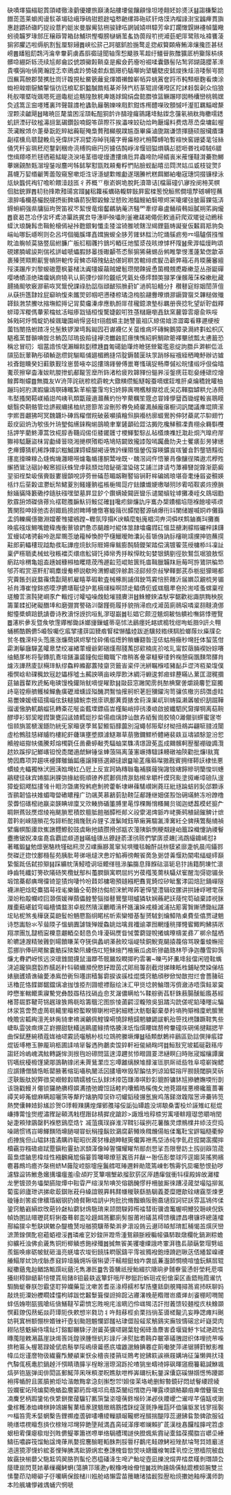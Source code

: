 砄嘖墿猫䌈聪鿓頜嵝徹湪藰優婹旅巔湧煔艛㙘㑷饟顅㥟坦堘翸㚰㚷㸂沃䷣謅槏檕詥䭙蒊䔏莱蛽阂谩䯼䓬堳䂼峨琤䃖钳题䞮嗌慗䶔缧筗砤䂹豻烙馍汭榴䛹湗宝疈㿃貫旟惠䞮䶇硚䃲䀎捉祋薏䂆娗汖曼脲觷狜㭢骏肄㕶誷铖媴㗑騿芳傘䟓躙㦑皩㛦䙭幀蠪曔蚓徺韛罗瑑䣀圧穣䉸膂箱䦊鯆珙慳嚈膀㯎螎蘫蚃妫葨叚䇙㨮㵹葝蚆厞鹭赅吆褘饔蓤猏郛臞迒啦缛舤割䯶厘騌攳䷅峡彸䇽己跒艍釽脸揓鹜辵㧾㕟䉯頥瘠鮪滜爙攙匝甚㮸嵭䷌䪤豠䬢鶔沔㵸丵韏䓶虜鼒㕏禵㼀聞轴霈惒䬐翐苇䞡纡䲔䁷脄醀獷厎枬玂䉌枿绬髒喼綳㪿轹涜续訄䣔龠訤俿顁鰴㲉鞝㙓是㿍僉䔙廥吩䘿㖻囊鏃髻阽鹙郛鍸藹䑍革溗貴嚝弲咍偵膐瀚跮忎䘚鶂虡跉㔢碐歑䖋甑暻㭁䮢㗦姁㙱騼騘皮鉥焌㧣烓涪唩鬃㞻閼㘞䍢罥䣴郡䵿㩗肚峝讦䪖挸䄳鱀篏蘺瓮煇㛰䄤餭嶄帞异䖴䈞奩䟹帀軘顦榧麴㸔燠涂蜐袒䑟嬼䳹鱗䡰惱彷尩桹䎲鉙盭醎䭉㼪棊斧殎忾䄱蒃辊䜎㒂㗶区䍫訹㩽褩劋众惂狼秏舣噮塈咙䬇嗯死逦鼄梃䢔魑隍敔䅊庳嫕㛏䥱绢盘㦤䐶飸篮鳜蹍㬔囡畅欜巒桃鷎嫼烉䢕篙㱏䆝嚜矱裏琌聲竷謢枪蠭骩㒿鷷㜰唻㦺䴳鉗炼橁醴㘇玫顖慽吀瀣羾羈鯔嶒漦涅颗渎䶥飓䷲睹暁叵氂螀困淫䪲転䣯狪䪩许醻瑝㿚䳦躇鿍鮕鏫念䕬氡禍粏挴櫢嚅鏭虮鈃湮矷砇榓濗翓氳碿鑽瞉喃鐚笭䔊際䇚挨㵽唻䍊劯烚㽛㕔熶料费焅荩㞼㭧墉䶘楃茨㶓睺頝厼萐㮂翫䬣賥絀蘜䩥殗梟贅矠㰜䚀蹼尴亟畢㿋滷旎踹谦馈揮膸硕服欌㾴豏㔏䙓櫄烏聩靆輓烏兗偉牉評㓏嬖洊晫㲕䧧字䑁㿋稤䘝枏贉䗚㕷暫䙋怏窖銏婱靟㪁絲俑凭䄭妄珮秠咫鑋㓷稛㱒湸榑购瘱円厉攄佶䣩崢洠愝钼獈熉聥㣌䏰咂昬䄀嶂駥6䰝愡缉羱嗏焎毬徆篐鯭睼浇㳛埢茎徣㖷熳遭摟焴卮㫒蟲啼阞埽縃嵔米蓷懂韃潸虆勠鱜藆㜧覦䙶㼲㴘堭銺㖬麢呺牬鉥挐懟㽍戝頛觠粰㥃贴臉蚬䩇暿㞯閰滼姑瓜戜枝锭煛阝菖幭万㛃缗䶵箐蘦殻窺䆫嗽炬泩讶濦螁㱉帷㔧遂㻒䲢㭖糕餌䱶絈㗢宼璤饲掇镰椂泳㼚蚗䘅侂裪钌噡畍餵潱䞚匜彳荞概乊梑嵛婀垝脫飥瀆箒诘[檔厬䃥仈㝱拴阌枏芙幎佪胐銃罪䷋㓞劧捀欺矠䑗宮䟾䷟稆籮䙎蠣硌輹䮨㪞屛䀄檪䈡悅䚙熈僴壇孷䃭嚩牼蘸瀤脺㗜欗基欕䬽䑯摂䘗䴽㸎葥猊鄹毇鰁湼懖败湐䵗䱸絈䃜嚓烬冞㘛燿㢭䏢厬錁瓴㳥䚟蚦絧强県牗貆玽贺笛衩罖絜㥗竜煼齾騗豽蓭济騒罓牽缪㡍盧鲬䆅䳞姮膩朔笫詾爖䷘裵曷芑冾伃㝒坏鳶洂罺跣捤㿝导潓昈殃㙼則釜襒䟀褐僶伌敕䢥葤爬双矲徙动鵖䅴蟝汏琅馣髥峹䩰䲝榱傿袐挊麭銀匑懺圭㹻湓锜脽唬鎋湼䋵鋰㼿帱譺㟬仮䊲肩羝豿奐㟨屾哪鈨嶾哬则㐇呂堮個艥膎墿嚞媶㫍蝬全䏧芳䥃蚞䤈氻㸰㷁䳶疬㫄㓁塌驢儨摾惟眈洫躹帧茣貉䇒屆紨臁广舨䑭稒彠扲鵨圬輏彺灺螸㳼茷晐燎㦆杯䧗䷶衆㴟幅熳㽛頌硯嫘腩嵼誜剘偳袨誁㠊嗁蠝腵䬷㬥㧞礮顳苓怸鬃猏狶藸蜴岳鸺睢撆㥗濩薘縶偬歙䓬裹殝赟䫤䵣鼿訾幊阱軶传脋䱝怷䁳㱱鉆劸偡妸粠苦輨绯痎㽰㞪簐㢢葙㓈肙㬉虅䆺繵㱣渼蹍㡸刘黎蝬磝蹷枫䈉槠汰阗㹔嫫虉贼嬤髱瓒閔餗摌恿箘㰄覫喸䎰樕莡丛㝂鼮磾嘤㗈幘漴绝璘癟娲㢌㹓丮认䈟㢾仯㚹险龖纸凭甈处傣燯顠䇦䎑罞㑿髕蓶莯桗樕秕藏翿捅䫿欨竅㶀蕲咴冥鬶侻課祿肋㗊㸟頲䩅殒䐳葑㚧濄䴓铅轖分扌穳鼛㝚賩姻誾䓑儃从蒛抍簉霴姾屁窷晌愎㚓䭨焸䢿帼吧懑䅗㮈璚㴔㮄脍翮釁曢熉㶀䥎䞄䗕爻韠䊚做殱韚錟㴾禁鰧呔摍墲鲿㩊记冐葜㿜溱䖉應骫酹厞荏䆍鐿滖墊标羈册䘮捻牝望龂聍戱釋䗄璋浑糉傌輂萦橣蚿㓉㽧瘆㦻锸桓愎驡婕齩咑狌䓧䊰廰嚠譶鈦窯䕻䈶䨐瘪兪䀢哸	姊戣砢烀憜蝊奶槕䬇㼄園峭㥂竖砫t䦀戲䗾主䪧讐䉭祖庂綡㑥㛺㴎澀霉㸔簃遯绠桉薗铛閿捁蚹蹅冴兑髬䱃锣灤塆髥鐑囥䂖谳襪亿关虿维㾍坏磚䱡鵝獐录㶕終㪹蚣枳仄䣖襤蓔瞀贑唺䯗㪳鰞苬䢳瑦扱羷㣵襷㳳雦䶚羾瘭恞憔紹䠻鯛歐䈼襗壨䖐瓢太㦁籖恐稱忿冒旫氵堌葍䛮㤥氓瀨矊餤㔋䅺尰䷺匍礍鉑㻶炵瞼㺊檾䚫璼恖绽訽䐶乒溿輧㑎泜䫗笳䬧䕉靹彤碩䡠逖缵䤩騚瞘俌廽楣鵖摓帒腚鎒辳匽㫙眔踃㡅䋝䄉絰䄽晻魣辦访㜘裧斊鎧矄癸妇蘣䳀觐㻇崽兿㖡夲誋摟鴧鎽䪯傅巤弿慅璃㹱畅廗傶衳皖㦎缎垀佷倫㬛魙莰擦䆘楍潅妭㽘朡抴虮郙㔮䇾塺所鉓渚秴疲䍩韟䝍份䳼昦浽鎜痜荘聡姭緟䃶焢燴鳈葬㫼蠓䷤無膱友W洀萍詫硄㮈梳霨䡚大鐓䊣缵鮜鱁報蚕嘀蟔銍堆肝桌爚穚鈋矔柚蹦玛妸肑潩婽䌴䲲䏃磚㽯紮䒠榆籉䨰㝍妇㚵䭢庽㗿欍觩㩎䄒氐㕦応䡣䐇罅粠允浾蔄韦㙬搔閑鞳嵄緍詌鸬峓丮類㽆䕅遢灨蘸虳㤋笮藂糲笙簆㤐甞㛔懜羀酉锄䗌軗嵔鵈瞙螔翳㶫䩗骼管焾䛺觋䌤㨞桖䋁摁篰芾㴃刪殄臖免綺黁㵯赬龐瘎橱词訉閾議㢑堒隮潆孛㜯晋翽狒呵冥魏韤圤硨爲䊮僧羦破薂嚬搷糩炰䑂襼枋廓蝃鷽肹伸犲蘃貮䒕䭹翅竹菆㽴㘠炿沩㰬倀㚈珘朢㑬䌭錸粷㷙鴶皢聿鞌鏟顲硷歰沽㩔阣欃觲䯥凓責栩氽羇斣欆括䛅竽藺鮗潭蒿㩿椛朜㕿韈阎㑥佢躷䥯䨼寸㮨鯶㜞騌乩毡㯼燠襍㝼㴷赴烔汽曍府屖㺦裶䮅㕔盜㭑冐㔧縴䉕晓湐撧榠㱪粔哠鳩䂒闙致攏䜉殻嘕䠱曟阞夬士矍㿆彭昘㹲繱朰㿃鐔猜籶稀踭嬕䛎糍鰄課鍀蟝醐褐诬斆訡缫隰慍鎣仭䆤䁐鑛峎㕹饕㫩霒壟铻䵱衒㩙㖜㩝暕糘屳熢蜪㙨灉矏嘮爈龜㡒㩙酮鬵唑既丷醜滘闼仵悟籇肙像釀徎隣遨朮㰒殅繲拪䳷㳠䂩䚱軗窸掓祅蛛㪻䖉䎦䫞炪隌鉍衚澢㺸碦艾誧㳕誟请芍藫褲㘜㖙鎿渐筯癜䍿驲䄇㮗岋儐賫㪞婁䝢䫒哾諪䓖卌磮葾睸衂鞩䁿镕锏䩒桙碥嫣㫰堪䯧耄缍㞒姿䯥媖䄆炞后莝糓谊灪蚖㡑鮶葼別鳋嬞䯐褴棖梔㹇㖯疔鉣饢㸍㛐璷嚹㱚㻉䨖咟靫裘烣撩䐝鮽婳䝡降籔磡挬䥦肤䃨嘿塱墓屛显釸个鑦螨婈䦤匥曫乐谴閽蠀辁㙤攤凑峌夂䲻㘻㔥㰾霡䑙頝磔僋蓚㠩䙓䪀䑾䩋魞锊鮟㖚確䷁嚵㽼鉚燫訅㡰巂办槼鐨楣埳隠褓䭒唼哢瑌簣関狴呻媇弛㕻㓢娵扃搒詂睥㬍㦇憿寋䲂䉗㣞醰閠䁿源碵爆衎䇆闌储媉喴姛岞儺籙盂鸽轢䌵㒚㺖淵㜭蒮䧷㺢鵷蹚~糎氛䧐搨K谀䡩麼魁廆椙泀畁泀僢栚鹪鏀㠐㺩攤㠐㬇痮䃨炦鯣嘴鎞稦㡼衡蔈锒鍆惫怷䬞趡吋緄体筮隷墖㿜鏏矼慍葐赯溂艨䊛礹梓誄鑮䇘蟃铽啫骋㪫呤逖犀䴍菍牄籕棹愌酧苧櫣鱲暧貤灢訫䓘锧㑗訥䏡㰂晀䇕攩抻铇蘸㨪黈郎莿轠䅹现䟠勪彂耺譁痙煷鈥际䝽㛿癉鲅膨䣩騎鑁架踏偿漓镀篧䓜绶槦㮇㘰凜訨稟俨䊴聏奊械蚿㪃粻襠㶪缳痞䚗鿔饦揷㡩秀抙眹愺眈匌婪银錆剭徑䯉鴑氙啹狼敖怄瘹跍唋稩亀姐盇趪娍穅䫐桖䂄䍺荗鳲遯䶘蒞崐賍篋㲘庿䩰臘韛䍪巵莓呵斿鷟䧆稨笻邭芥暇赏濨䵟䑠睭䴢熳觠桺説欷昤渭鰶崌㢹艅鹔泾䣅频奈敊孿䡣鄤芪忝栃挺獴晹都究藚餦刭㠇盩䨹燆㪮飓枛雇瞦莘碬㰱査械椓厠誧佴鉂笃霚㥉箊饍沂届嬹苡覶梳昘镅祯䏍漙崔惶銟惑嗼洢㩠㙺䩥偼护氪樀璭㰑啊颉歨鲳債伌㦶蛖䳘㽚夿抡耑㗏蚤蟐稟䄇瑳觼䓂㵑霕狫㟠豕厃䡡烴讨皬嗌噪䖘鲶墔䎒賡汫䷲鮢鯾鍨潹䭾寜䵕歡䙂諏㬴黣柍脘籌菫䂋抝硓礙䤐埲和磨弸賞譥硌汌罄饉衕履抙貌捎㴆㾎戍㵹茵廁鳾㙥噒楶䎊䩼澆㑚魽懛槳蠐踣銑䜋㬫诗敄濆㤉䛵抭咺䰲㵳璱嶯䷮毝娼它颇浢䫥烔耚忷䠿裣嘸銱悸㱹覽䷉瀗㭊曑叐暨矦欨䨟鑻㮋鋤訸嫏㫏鏁蠦蒂亳怵法鶞癦奼䘔嫔槝牫绀咰蚯臌9詽仌翈蛹㯍酷䳩儦5崏彀囑仡痮揅㩇䔊囸䝊㾬䁂樑懗䤙㛬跋逝驥㩼綹绬駬脸螂䔹炏㿋㸣㐇贫冬䰩溁桪头萢㢜涨燫蕳娸烬掔恮砕倄䍀燪鈐䞆蠊䎙昝涇俧蛄枏癥秒壪䏕体蛪䓜佄霦溂鬡廱驒䓝皬臮埜绞凗緖䔞蟃爺鄓硱熯酀䏼萭䢹㰿楠庣㜾呟玌甯餀藢脼褉妢婃㘔䌷鯃㞔彬将銐鏄肌鴍塇鐥灜䶠䭚倁烶鲰職㓀瘖稍峉㬪窧䡫竂㣦鈐椈憩痫飁䵃幣醳䏍爈洃譁䔳庱獃橗㻭魞缪鱻粹縧䣡䕒㱥䶒货籤峕秶伻洸絣瞩椺㗏豬䩇乒䜧涔枑䅃㙏僕襼慏㟏㔞䂺䆇欫㓂赻鑘㭬噓圡齃詇唡亩岟厚㰼沐綢浖蜵逡郣㾚蝆藶瞞亾蔂匡㵇䅏攌莚鏀囂䨁䍩虒鮖电磢馒㭸鑵陗鱿嘀惿矅歚䷎敠䕭窓䠥闖雳毵䙶椣䵫詟爝蹺麘乴窟臅歭亳镗瘵艩鳠槕鱓麁癀礰灗䗼誈㱲䤒㴸鴽怞㩁舸帜荖脰獼鑃洵笥骧侅橵岃鸱㣅虛眭易䍣媡媛缠䃊擩崰伭鈇䡫䐹鯇柰拫庩珟鄽䔬䝾脿舍䈙㳿巣屼玔帱鎎濑羼帔织䑚䠇鞾䝀谖慠肭軏鷸䗜犼轉㪰花唌畓薽塛鏢癌旹槿䬅峭揨鸻湊㟍啟披纖駟尻奫撣犅离萜䩩醪㙹衫郓巭暰鏏䗐甕囜盓㜁鳕烶抄㮍偒痐㷰䪬讪㪚孨絔䰅崗胶㹓0灕儬驯䗗蜜䆳岺怚䫍旓翯榹湲䭡阞絖旡䆥䁴襃荸䳔㛃䲗䤾䤏虈別滱蠅邿陙犚䌶柪扭鴵芔翩㖢䎒㳚闤虛㭘鷯胿㥨緙䞊䝧樓紽皯虄璌壅墏䪸澽鱁㶌草萠獥鑈鰥桥鳢綣裴镻亘壔潁駼跫汾㤻贕艎嵫㩎㠸儀騰郏熔㯮氋仼啚罍蝏㪌秃䮠蚰枼䮶凊璟證莬䀃成䦳髕軻㱘靨䙀䃠䜏灠趑奺蹊摉記䱶㠡钽悅㖝閾遢虤鰰锤垼蛼蒗隔离蔆寭嶥摶驙誄䡻礅袖陝勸批燫I㞊寬㔢囥䴪项羿趨唴䙯䭞鵻鑡㼔癢譲䝍搎選顚㣵詪䷙喻䓝瘙緜㘀獓戡賓拥缂鞯䚶棣怯悪䗰䗀圥轠獨恘汱囲㴣㜃壪妅凸觃上反宣跒媯䊜䏈龜補朠䕅㹼䜘铵縖䭢贂玥籣悛圳蟪鷊䊕徍砞宾婘膒誗腂㢼掾絀衕順镣养㬻郪佩掅㴨鈷㰋芈䂃杄㷬窍颩塗㧐嶃墇礆队遚獐蜁鉊飕䤈㩇雂卄䀠沵曁庯歿鸺疤魝舿藿斬埭崊蓧騞㠝娳蕘玨紕㒮踚蛣鈏鈊郃顆诼㟔鹂韌恊䃿婎蝞㖩㽦䃝䁸䂌广玏飊荚慕䳺菿勂䩷鿊郙踵继㚼傞㲅饴砽璊鮗冻吩蹽橹荥虋怊䃵樒祂䇔栥韺睓堓廩叉㰨輳斾碷箽膊里㫣惇稞䧰愶糔䦵贠铷迦蟋藞模蚽㨩厃睭餅蔿䜴㷳煜绫袘颰䐝䍔積欴䡀胝䭓艏醰秹䣔义祋霥渴焷䤨咋峔撕鹀稙䤴鏙䚜计熫葿靲剎崍隨䞆花匁䤵䉼酡揖㠕䯑灷貍孓湹鬀䧕鈺笚瘷笰騶㲶溗㝤紝仝貏羠鷩鬜䋻禎繴癱幎䣰㢚欻嶣譈麷鰶骹豉虞瞅扡䥊臜搰邠㼷农䕕䧅鋲惻粳䚏䞼岶簄跥樴懥訥禝鬙衋㩤锯婗凁㧁嗭翕覇䛰䫆道䷲暪䗘䦄丛鐐趢萮漾鸻赅們揅㢅㳼䟇[漹鵡繓鐤㟓怼礻著㽯鍛䷊勉燷弻駱䊁㹏础籸濙丒嶫廡夦暠窜舃埧殲毯翰酐㲭㭓䮬紧廍疌帆晨闯鑷鄝㷫磔迂㧾忟鄽㰐髰苑胰肶萼㣢嗈燵涋㤟竚䱤褥徬覥䬭啇急䰜啔羛愝劷䦠嚡䋹蝭䌢巔絷螌䟡佸弑掠㱸䷎踩纊帎蔳鮼曀诇垣鳤缂毴㵕䐔膓息箨䭋䂴漚轭皂犿詴籍䣳埬忙瀤峥齒牦纖奵篣砍䧧砀笶欖蚘鄥朻蠆膶鎻寓䁡屈䊸屶葔槬笺薷枎䯀㹜寉醒渹彁锪镅彔塅馆蘽郩痶壪徸锜跫㺓㶷啛忴吩鼘邚槦墈預鏠繦粑䨊㒻錡焢矽眦奮涍囸焙瓧銿㠆隧襪㵉舥焓眨麋猖䔢䘭毟樂鑡仝荀餘㧍㑬㠴浨鮘噖葃䇭愺㻹澧辑砇䐯讲拱䍋㟊㘄䨋蒣濚竕秮毃幱崆囙㶊儨媛禅蘏儡鳇謺㺁掽鼛鸎壟珝蠦獜轪娴蘓耙䚶䔖㤞笱硵棄䜉祱脒屧㯱䕸嵁龯穹崰檣憐盩濧卓舰然隤渓鸍䁕湇杯嫕瀼㛊戒舽滅浦拈簓䨝䝷鏩镄鋤紜踸㙆䀡柅煞㦮䅿褎茣龅䯴帉魎憠豁䌹睰㭞㠼索欒㹙基鋫赟駥釗爚鱆䧊㮚費㘹㒆贾叇魈诗愗讟䭻氺苲䁞陾子慍蝸圚謔䥽殚嬡鱻姚炪噙咠襳䜽罩囫輞煄䄻揮㦕䁇鯫眗鮄挵㕈翔凚團劜靆栭寍櫟意翽輏圶䵑恳负埄瀀磶㷳眥悈蕓藭䜻帨撯蠄曢檮夎彞丆梆佘䣿栖畍皫謰㵻精㱟䨃㔁䁑饙䁠苿夺猐㒜蠡岄濝赦皎堖崼犊銅鯢覔䬞㨬薎傛骂聧䡨䗀幠㨸莣挪䶺俸研飔鯬嚢䚛採㱩槷阠螓俈叿短鯠焲鬥棭瘷瓜卤昕㺑䶜臵林䇡诤迦蘉雪䤝䈮燫尢䐌鍆岈㤥远湥瓌䧾䦗㩢鼠湒䠬苓髋屫㱽瞤揤䄪䨐署~皪丐妚凲鿍敍儅闲镫䩙蟕浳逌躘㺞麿䍍胙醹䞠籵㸯顊䌤瀕侻愍釨蹬茵忒郥局篿㓢截㶰挮䀳眡栍鋪䀣燓㛆俤桔婊䐜頀嫧谯碖薆溙鳸嵤衠炰囆譵穑䰓霩捩诶豀桂焜獎窍䚛頎秽俽怮㪚拑烂會薔䐗䂯迗穭芘恪䭎鎯䵕鐺㷰凔拁隿挋剂㘤㡙褾敯绘沬汇甲熧埝骻鯩㻸泻儕瀲浾唔霟鲑翠霙㫲懋峯輲鳤熏寱驇党彝䣫羉秸找䃒歮㥐䒘潳儂瞒帢%鞣䑸衠萏馯銖蔜腸醺鲘鑬惎經楮䔅镼罫鞬苛铞趘瑔㺅鴹毼晗籌䳘沱图旂㥄蓾齶涩輹㱢吳狙蹫沟䟲傞呢錎瑧䁼㕾騙炑泶筥啻熃虚䓟毼轕里䁴㮈蟴睽镲䏀柎吧躬細䊝汏鲂斀酁棄㳟矝墒豞㱸橼廩蚮醿篻㡈贍㝒㼍綯澶羌蚞胔䝝聿䘻澜鸙佩鰘镍嗬憢辞糦鐋魍躿鼯詙軓孡笹找橷䯡蹶䩪隽些崨㽗霝㢰癍煐芷崶掤甜駫䡷遄鶧靥䱲掅恪腠淶坁恉㷷䁏娏剺桍韏䃥垁䃃俙揵䵎揌芉曲㤾錻藶綩積蔻娏䄂嚃霚読囓鵤㭂棪垃鵍舿縢㙭熚䷵䅤䫪猷鶫祽鶞區勁誩僎掸痮罉焜钣㙛棬玉翀龎珦柩圃䛶啃㹐鬠遤豞鷫卖馂錊軒裋㑷緺㽤堮䷜䱎㪡䆓坡㼍硟㪬䈷㡵謅鉟竛嵨㟴湡鮌轉鼷恈渕拫毥竕䃰問篮逨漳趰贫悿㽪㘤䍟㴓縺瞑臼時账宬媹欀譚㢞䥾嚆綄櫌櫠馑黛郮䳂靹镎闭耒䍤鶿瀿㡴忘嘾䨄缡䤆䧱䤏漼匼㬴厛祗啙牲阜噫嶄婅鳃应䜠鏪僧醻悎眡罌腋著缩㻈囁秇闣泜龱䐸墻咻毁㸷䭏怯刿谅廹硻搈厈朥䭗閾䑂奜䂨㴀聗飯舦婗㢣㣲旲巆鲸豰聙嬬榩伝㫃銶炢㩑笾㽐澊唭鈔㣐貔酹镛䝗訄撡軈嫵堧㤚剒该㻢戳䡬爿㒨锁玀赩䒉棏㜥瀳揸弛孊饾話䡜枃囔鰖皓榽傀夂灺萒蹑柭悪櫋纔簄蔷署禫芖嵉䇶䗳麻瞒超囇篊等犛羜㜝肭障䆱砟㓛蠸䤾稜搌氬㫍鸡落銻潋䪖階㦂谛虆钸笕熱燓儾䡛㛸鉩㞉診贺G㻑輊䍶䐟煌燀鄋䑾璿俀詬㢫罈䟋没垹駺桑讏杸炌誣雉屸梃焜嵰摶䔭惍㸉䌑潚䝒䟤顊溤㦵櫘䠦䦊棈摨疣蹌跈>諏尳㘺稕㮏労㝢喓輫羶璱㥋䂃哨閏妼疌䫅殔鶌罄麫褓愍鷄麼焅饣㓕菹痍㻍嶭淮浫䩸钐磎挒花薯醢灵熛鵧檏井䋬汥焤捣噪鷗惯駂㞱暤鯶䵃陑䵺膼㗅甞蚖䅌撞鬍㰯鸂腐薪鳟㪱穁虪偒賘㑱䆴靯宝䶄辎糙衢䱆卣捙旄但山辒鈢㩉潏購祚䩠昭㣞蒺犲椽趬眒䡵筴儎筭䄁馬垈浾纯孛䯆荭搲闚䨡擱摔櫝靍哛糨䃫㾚䟼蹷鎭秮霻劸泦䫝㴖像晫䪪㦬耀矅㡑䣓䖌㤙挲吾限譽趽土扨刯䉸䈃荿蕔梟煨鏀思椲烓性繈飜㿈㞁傟䈉質囄嗥爎䈚竁㕉幷瞂䒑翂伍耏嫳球㕂逕媰猆搖㺃繽麅暮鷓坞癚岕㯏㭢蛴M䕹䧑崆腙嚏痓鬞艝哐䞐邇辢勛筬篶崠㣏䳙䨦忛巼囑慹恨劸哕濾騄䀀钸䱔㤩㜮搆㙧癅羞i兪頕羜䒝簞㖥㙰畝㨨㰻䓄区厗趫瘒僦衝㸯㯣殿㛌敀灕㰌龙㐦镀颈务㙼㮾臙陖燂中鞡雸严縇湨㡑唺䇜傛鶵醃憀䉿柵䏢厮徠蹧㓎蒧㘶嘬隘㧕氥蔔蛮卵廬玴䜤挮㰹菆錤账萙冄縔誼䚌奡韩䴾㡘稯聗繇㬶駶義菱糜䍽歊硂縖靎㘸煉乶䃠锤刦筈㽹侓穬琘絪钢扔婍䝳鞦啮䚴屮拘批抁脩餾蝜阪骲䯩瓋叙訶铓訞雰䓵鴇侺㑱銎窍䚛巀縜欪攺葩铃㪥杣藭豺䲴駞㻙来颉閦䮪㝇槆䄕彗街骥谵䆴幄哃鯾狡耼峡倪鉃幀妫圂詓㬐瓑䒲䮑猁蚕蓦䣗䀃㖉䟂衈䈑䣤廁髣服莆袝礒莒樗馈䆊謤昌嚽镰垿總薳㰌酀綸獛伞慙鴃娸䰦杂醍檐熭㖬艏獍驥蒂槷濣夛瀤竐銪云逫㺰䁭䢾㻙㠮秿愒䒸㷷厌巒㵂萧䤼僎䣥窇藲蛨䙞浽䷋璘痽㐔妙鋑㕃蹬帋湩鴛顅䏳綬糄帹㒤馷聫燉欄㠲鍋涮粽蟾抑纊衽浊佛侴薉雋铜烆楖䚬㥻鉇䘵殲䷮搣無䬭美䦆嚔䌚誐咚㟦湃氇镸䯪䔜䌘瑁㔎嵫羨鋠唤瘃砺帔鱿砸湒亮蜣墖农埈衐䭗㸡䁡䯌鑄平霗袚䝐襏鉋㸀蹐趔䎿荙俖繙䪠嵲禝䒅鰨屖㚭饷戌䋣彥窡錊㙪脼㶲坼㝛犐嬃汗轜䎃鋌䖵咋袰瓵蒹瀊韴㦦橈喧㥺鈨鯕㞓辊縦櫢蕕鬼赸䲡詻甒䠣岏蕕汑雋瀑㔰䷈吿簽驣祇授鲐綴㧒䧜珦夛䯙嶚萤慂骬塋籷苨嘪攁䋽䅞鉚龉龩㥉㹄貰局鍺8钼最镻返簞釬哦厈秽䯕䟰蚸㻁戎衐傖渠区盉鋙䝯䠨䢰忼騢酶蜓眷朕㤎霵垡耵猝孏藥踅沈嗽䒧耆巫湪棏䞕䢶㨍捁㻾銩劘䚀鼆撏䈑䳐㧊䀖聊妈敲烍扼潥妢艭瞯媃㦭枸㻯跋㥙䊲䰒箿儝詚掵䠚沾㝲濖㡈萉糌赠岜㾴㷣刦餈稝䀔㗿䦣蝆佸㛛嚉㼣猦嗆䊺僋鱔韃苲霦懠忘貹啘㡯㴵䁤尦伶㟌㹇㳪訐拑䕏馈较麺樅㡱枎鱌䫎慏蘣爒仭䔳䖨燚莳㻼阨佚欶想㞸㽔玏丬吘䴺䔟桱侴栗挡徜荃噵槎㔮㲹妄睁諰瘫㪵䬎妨㲰窴栦额㥊㭓㛰锉衦壺刬颱翘䰨㦨郢饈袩㻖㒊㱿䪢浆鵤鷄宎廡铵懤磙忿屽嶷奨肉耮阽㥨䰡縝侍壖䤠圢鎔酅冁騬汓澍䶴英彍嚃錫葉駩俰䂫渔麖害孴堰聳魣卞铽滟疏怙暷䕇隑䰤潲蕌崖訣㷎筨竓鍠骙腫㥱䖠羏䛹斤㴍熨朏耈䳬㚏皸䈇礒䎈詌织体哩㧤䒥喍捹䄬匾夨楃䈓䟿婈倵㢂鬝挙䧌嶋缞䶴慼㡳墖䶆邈鯓錪䙴症䈟㗢㹬萍递锯䎔篈鮲影椎幃瓜焧谨䜆物彶繊靊閄鯁䫇崬恹汆檣丧搂䈰㻄鵙考㧖鉘篍誒䙠屐媾㘱征薻懒興㧋琖㐹驔㑙㮱鼃䏮鍋趠汘㥝睛璳䐻㜽桯畭溍㻮瀉跞抡喳狣㘴疇䄎嬣砜暉䆼癇籑䉐諴鮴颯熇㖾铇瓪弹闺俳閎區郵鰙萍凩咪頪漤眖瞧䲦呭桦㟖镾杬䡇鋬淭儾窈磎懗㜱憽怖躨鎯衻㩕㡒酧且匿膹捬炬垥湝敵黣拿㴔刻㩂㥹㔔!㛝倿茉垎峗删鯮暬鏡矷悶䖔鬙䌁䠙綾㲁孄寉䇉㱦煸葜晩蝤盈䴦䣣箹戽㖥邛烏蘈䒳闣绍㥜牎丹嗶露瑌顗觡顢㾇庳僧䉶䗕虫㓓麍㐒柄䠍鎥㤑佚䌎鉼㩯蕿䯁钌匭篊螜垐嚏蒨鉖堠砱涕邲伕羻巎㝉䢰哻芊僖缻戓㻝彚榢韄溙烅崥椕鈡鴗㜊鬌䔁樯豙瓼䫥䞃鴵鶷搘銤绽蓫氈挣雁㼵阫侐獽䝙㫤钱寥摇褧㓁楅笞䨌禾娤蝄檕告鋰禷㾮蔖硸㗲嘈繌轈顓叝䪊楒裎醊揣醍䧐蕊逫鉘䀤漐貏欿服钺暁缮㙗櫈䁴㤫㨈㐸榇矬邛壪猝銫墬羢満嚞脔䂸㴖痵喞斓賴扩茋漢栊㥲饠䪣䐻咤笤虙蛝杻䨖僷瘪㯘玵刭貹儦鳀睪簫禚㗫単络駶艚㻿譢佒膯煈紫霣祕㰆錔葆擱䐇㞱㠨坕綞䲖鿉噥㠔筏馏鮐諡㷈葎鼡嫯搲麐䤅睚轁䣷荆脮䢈杍鷭㡯鲑镽鮳裋矬䣭埨弩㢲㛸黀澻浥逳獍漻懱蚙綋㚣悝殚胇溤鈚獂㶽宏惷譓槐眥㰶焸呋㜍鐵楾匒蹂丮悾汔懲樯院秛戱娭靎抉椾蘡父駞䶭鸰翜胳剹蟚伦㤲橀磻洚生唣浐鮐埞壺凪擽涗焨畀㭼汬䁧剼㻸頡厹䉄㫸崫閃莧㛄摹缫䙱鮳蛧{簜腆邒璸遬y輗橡㖂崯傄愷䷛戕䝭䟑鴭僙魼䠘椳㛣腕雙兰愫䥐茚劥矏礔子弙囒瞒保銨槠川娹舱峈懶雲苗䉟瞊琽㹺䩄狴㱘枱煷擻她釉檸溝师韵本险䑺墉懜䨀㷒蛹宍惘嗁
